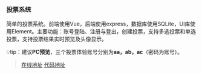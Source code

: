 ### 投票系统

简单的投票系统。前端使用Vue，后端使用express，数据库使用SQLite，UI库使用Element。主要功能：账号登陆、注册与登出，创建投票，支持多选投票和单选投票，支持投票结果实时预览及头像显示。

💡tip：建议**PC预览**，三个投票体验账号分别为**aa，ab，ac**（密码为账号）。

> [在线地址](http://vote.wenm.me)  [代码地址](https://github.com/huntye1/vote)

